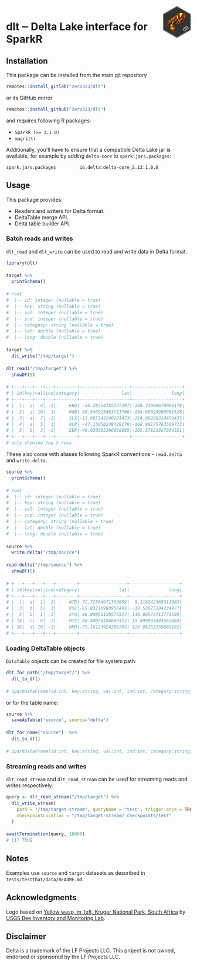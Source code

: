 <img alt="dlt logo" src="man/figures/dlt.png" width="15%" align="right" />

# dlt ‒ Delta Lake interface for SparkR

## Installation

This package can be installed from the main git repository

```r
remotes::install_gitlab("zero323/dlt")
```

or its GitHub mirror

```r
remotes::install_github("zero323/dlt")
```

and requires following R packages:

- `SparkR (>= 3.1.0)`
- `magrittr`


Additionally, you'll have to ensure that a compatible Delta Lake jar is available,
for example by adding `delta-core` to `spark.jars.packages`:

```
spark.jars.packages 		io.delta:delta-core_2.12:1.0.0
```

## Usage

This package provides:

- Readers and writers for Delta format.
- DeltaTable merge API.
- Delta table builder API. 

### Batch reads and writes

`dlt_read` and `dlt_write` can be used to read and write data in Delta format.

```r
library(dlt)

target %>% 
  printSchema()

# root
#  |-- id: integer (nullable = true)
#  |-- key: string (nullable = true)
#  |-- val: integer (nullable = true)
#  |-- ind: integer (nullable = true)
#  |-- category: string (nullable = true)
#  |-- lat: double (nullable = true)
#  |-- long: double (nullable = true)

target %>% 
  dlt_write("/tmp/target")

dlt_read("/tmp/target") %>% 
  showDF(5)

# +---+---+---+---+--------+-------------------+-------------------+
# | id|key|val|ind|category|                lat|               long|
# +---+---+---+---+--------+-------------------+-------------------+
# |  1|  a|  4| -1|     KBQ| -56.28354165237397|-108.74080670066178|
# |  2|  a| 10|  1|     ROB| 50.546925463713706|-104.60825988091528|
# |  3|  a|  7| -1|     SLX|-13.985343240201473|-114.89280310459435|
# |  4|  a|  5|  1|     ACP| -47.15050248429179|-168.96175763569772|
# |  5|  b|  3| -1|     EEK|-49.020595396868885|-105.57821027934551|
# +---+---+---+---+--------+-------------------+-------------------+
# only showing top 5 rows
```

These also come with aliases following SparkR conventions - `read.delta` and `write.delta`.

```r
source %>%
  printSchema()

# root
#  |-- id: integer (nullable = true)
#  |-- key: string (nullable = true)
#  |-- val: integer (nullable = true)
#  |-- ind: integer (nullable = true)
#  |-- category: string (nullable = true)
#  |-- lat: double (nullable = true)
#  |-- long: double (nullable = true)

source %>%
  write.delta("/tmp/source")

read.delta("/tmp/source") %>% 
  showDF(5)

# +---+---+---+---+--------+------------------+-------------------+
# | id|key|val|ind|category|               lat|               long|
# +---+---+---+---+--------+------------------+-------------------+
# |  1|  a|  1|  1|     NTD| 72.72564971353859|  5.116242365911603|
# |  3|  b|  5|  1|     RSL|-65.03216980956495| -39.52675184234977|
# |  5|  b|  1| -1|     SYG| 88.00051120575517| 146.06572712771595|
# | 14|  c|  9| -1|     MYZ| 80.40028186049312|-19.090933883562684|
# | 16|  d| 10| -1|     DMO|-75.16123954206705| 120.96153359860182|
# +---+---+---+---+--------+------------------+-------------------+
```

### Loading DeltaTable objects

`DataTable` objects can be created for file system path:


```r
dlt_for_path("/tmp/target/") %>%
  dlt_to_df()

# SparkDataFrame[id:int, key:string, val:int, ind:int, category:string, lat:double, long:double]
```

or for the table name:

```r
source %>% 
  saveAsTable("source", source="delta")

dlt_for_name("source")  %>%
  dlt_to_df()

# SparkDataFrame[id:int, key:string, val:int, ind:int, category:string, lat:double, long:double]
```

### Streaming reads and writes

`dlt_read_stream` and `dlt_read_stream` can be used for streaming reads and writes respectively.

```r
query <- dlt_read_stream("/tmp/target") %>%
  dlt_write_stream(
    path = "/tmp/target-stream", queryName = "test", trigger.once = TRUE,
    checkpointLocation = "/tmp/target-stream/_checkpoints/test"
  )

awaitTermination(query, 10000)
# [1] TRUE
```

## Notes

Examples use `source` and `target` datasets as described in `tests/testthat/data/README.md`.

## Acknowledgments 

Logo based on [Yellow wasp, m, left, Kruger National Park, South Africa](https://flickr.com/photos/54563451@N08/45531028154) 
by [USGS Bee Inventory and Monitoring Lab](https://www.flickr.com/photos/usgsbiml/).

## Disclaimer

Delta is a trademark of the LF Projects LLC. This project is not owned, endorsed or sponsored by the LF Projects LLC.
